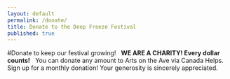 ```yaml
---
layout: default
permalink: /donate/
title: Donate to the Deep Freeze Festival
published: true
---
```



#Donate to keep our festival growing!
 
**WE ARE A CHARITY! Every dollar counts!**
 
You can donate any amount to Arts on the Ave via Canada Helps. Sign up for a monthly donation! Your generosity is sincerely appreciated.
